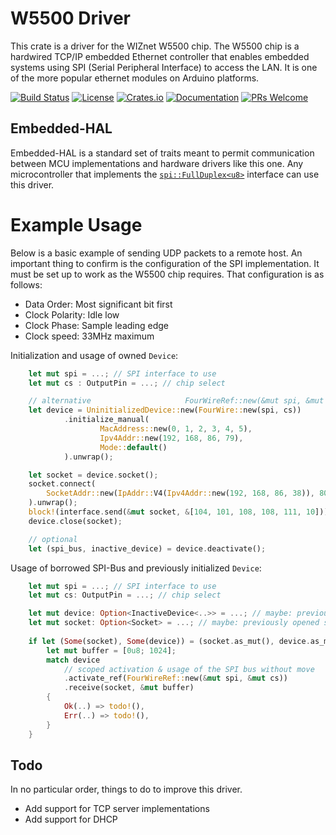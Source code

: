 # W5500 Driver

This crate is a driver for the WIZnet W5500 chip.  The W5500 chip is a hardwired TCP/IP embedded Ethernet controller
that enables embedded systems using SPI (Serial Peripheral Interface) to access the LAN. It is one of the
more popular ethernet modules on Arduino platforms.


[![Build Status](https://github.com/kellerkindt/w5500/workflows/Rust/badge.svg)](https://github.com/kellerkindt/w5500/actions?query=workflow%3ARust)
[![License](https://img.shields.io/badge/license-MIT%2FApache--2.0-blue.svg)](https://github.com/kellerkindt/w5500)
[![Crates.io](https://img.shields.io/crates/v/w5500.svg)](https://crates.io/crates/w5500)
[![Documentation](https://docs.rs/w5500/badge.svg)](https://docs.rs/w5500)
[![PRs Welcome](https://img.shields.io/badge/PRs-welcome-brightgreen.svg)](https://github.com/kellerkindt/w5500/issues/new)


## Embedded-HAL

Embedded-HAL is a standard set of traits meant to permit communication between MCU implementations and hardware drivers
like this one.  Any microcontroller that implements the
[`spi::FullDuplex<u8>`](https://docs.rs/embedded-hal/0.2.3/embedded_hal/spi/trait.FullDuplex.html) interface can use
this driver.

# Example Usage

Below is a basic example of sending UDP packets to a remote host.  An important thing to confirm is the configuration
of the SPI implementation.  It must be set up to work as the W5500 chip requires.  That configuration is as follows:

* Data Order: Most significant bit first
* Clock Polarity: Idle low
* Clock Phase: Sample leading edge
* Clock speed: 33MHz maximum

Initialization and usage of owned `Device`:
```rust
    let mut spi = ...; // SPI interface to use
    let mut cs : OutputPin = ...; // chip select

    // alternative                     FourWireRef::new(&mut spi, &mut cs)
    let device = UninitializedDevice::new(FourWire::new(spi, cs))
            .initialize_manual(
                    MacAddress::new(0, 1, 2, 3, 4, 5),
                    Ipv4Addr::new(192, 168, 86, 79),
                    Mode::default()
            ).unwrap();

    let socket = device.socket();
    socket.connect(
        SocketAddr::new(IpAddr::V4(Ipv4Addr::new(192, 168, 86, 38)), 8000),
    ).unwrap();
    block!(interface.send(&mut socket, &[104, 101, 108, 108, 111, 10]));
    device.close(socket);

    // optional
    let (spi_bus, inactive_device) = device.deactivate();
```

Usage of borrowed SPI-Bus and previously initialized `Device`:
```rust
    let mut spi = ...; // SPI interface to use
    let mut cs: OutputPin = ...; // chip select

    let mut device: Option<InactiveDevice<..>> = ...; // maybe: previously initialized device
    let mut socket: Option<Socket> = ...; // maybe: previously opened socket
    
    if let (Some(socket), Some(device)) = (socket.as_mut(), device.as_mut()) {
        let mut buffer = [0u8; 1024];
        match device
            // scoped activation & usage of the SPI bus without move
            .activate_ref(FourWireRef::new(&mut spi, &mut cs))
            .receive(socket, &mut buffer)
        {
            Ok(..) => todo!(),
            Err(..) => todo!(),
        }
    }
```
## Todo

In no particular order, things to do to improve this driver.

* Add support for TCP server implementations
* Add support for DHCP
